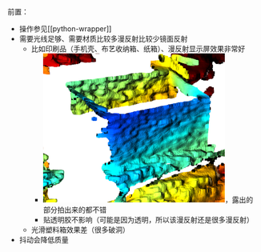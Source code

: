 前置：
- 操作参见[[python-wrapper]]
- 需要光线足够、需要材质比较多漫反射比较少镜面反射
  - 比如印刷品（手机壳、布艺收纳箱、纸箱）、漫反射显示屏效果非常好
    - ![](good-pointcloud.png)，露出的部分拍出来的都不错
    - 贴透明胶不影响（可能是因为透明，所以该漫反射还是很多漫反射）
  - 光滑塑料箱效果差（很多破洞）
- 抖动会降低质量